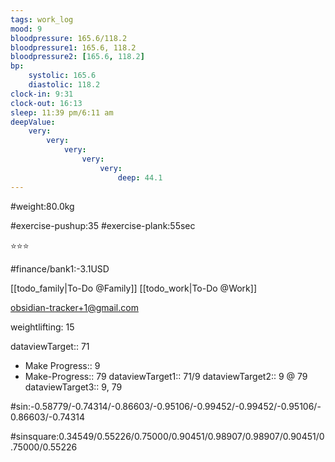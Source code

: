 ```yaml
---
tags: work_log
mood: 9
bloodpressure: 165.6/118.2
bloodpressure1: 165.6, 118.2
bloodpressure2: [165.6, 118.2]
bp:
    systolic: 165.6
    diastolic: 118.2
clock-in: 9:31
clock-out: 16:13
sleep: 11:39 pm/6:11 am
deepValue: 
    very: 
        very: 
            very: 
                very: 
                    very: 
                        deep: 44.1
---
```


#weight:80.0kg

#exercise-pushup:35
#exercise-plank:55sec


⭐⭐⭐


#finance/bank1:-3.1USD

[[todo_family|To-Do @Family]]
[[todo_work|To-Do @Work]]

obsidian-tracker+1@gmail.com

weightlifting: 15

dataviewTarget:: 71
- Make Progress:: 9
- Make-Progress:: 79
dataviewTarget1:: 71/9
dataviewTarget2:: 9 @ 79
dataviewTarget3:: 9, 79

#sin:-0.58779/-0.74314/-0.86603/-0.95106/-0.99452/-0.99452/-0.95106/-0.86603/-0.74314

#sinsquare:0.34549/0.55226/0.75000/0.90451/0.98907/0.98907/0.90451/0.75000/0.55226

